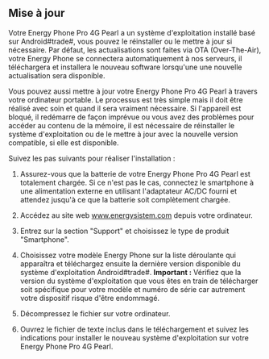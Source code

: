 ## Mise à jour

Votre Energy Phone Pro 4G Pearl a un système d'exploitation installé basé sur Android#trade#, vous pouvez le réinstaller ou le mettre à jour si nécessaire. Par défaut, les actualisations sont faites via OTA (Over-The-Air), votre Energy Phone se connectera automatiquement à nos serveurs, il téléchargera et installera le nouveau software lorsqu'une une nouvelle actualisation sera disponible.

Vous pouvez aussi mettre à jour votre Energy Phone Pro 4G Pearl à travers votre ordinateur portable. Le processus est très simple mais il doit être réalisé avec soin et quand il sera vraiment nécessaire. Si l'appareil est bloqué, il redémarre de façon imprévue ou vous avez des problèmes pour accéder au contenu de la mémoire, il est nécessaire de réinstaller le système d'exploitation ou de le mettre à jour avec la nouvelle version compatible, si elle est disponible.

Suivez les pas suivants pour réaliser l'installation :

1. Assurez-vous que la batterie de votre Energy Phone Pro 4G Pearl est totalement chargée. Si ce n'est pas le cas, connectez le smartphone à une alimentation externe en utilisant l'adaptateur AC/DC fourni et attendez jusqu'à ce que la batterie soit complètement chargée.

2. Accédez au site web www.energysistem.com depuis votre ordinateur.

3. Entrez sur la section "Support" et choisissez le type de produit "Smartphone".

4. Choisissez votre modèle Energy Phone sur la liste déroulante qui apparaîtra et téléchargez ensuite la dernière version disponible du système d'exploitation Android#trade#.
**Important :**
Vérifiez que la version du système d'exploitation que vous êtes en train de télécharger soit spécifique pour votre modèle et numéro de série car autrement votre dispositif risque d'être endommagé.

5. Décompressez le fichier sur votre ordinateur.

6. Ouvrez le fichier de texte inclus dans le téléchargement et suivez les indications pour installer le nouveau système d'exploitation sur votre Energy Phone Pro 4G Pearl.


